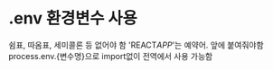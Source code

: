 # .env 환경변수 사용

쉼표, 따옴표, 세미콜론 등 없어야 함
'REACT*APP*'는 예약어. 앞에 붙여줘야함
process.env.{변수명}으로 import없이 전역에서 사용 가능함
